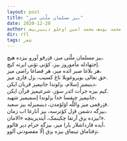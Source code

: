 ```yaml
---
layout: post
title: "بیز مسلمان ملّتی میز"
date: 2020-12-28
author: محمد یوسف محمد امین اوغلو دیبیرییف
dir: rtl
tags: شعر
---
```


بیز مسلمان ملّتی میز، قۏرقو آورو بیزده هیچ،<br/>
إجتهادله مأموروز بیز، کۆنی تۆنی ایرته کیچ.<br/>
هر بلاغا صبر ائده میز، هر قضاغا راضی میز،<br/>
حق تعالی بویروغویلا تاغ کسیب، یۏل قازی میز.<br/>
دینیمیز إسلام، یۏلوندا جانېمېز قربان ایکن،<br/>
کیم بیزه جرأت ائدر سؤز، شرعیمیز قرآن ایکن.<br/>
جانېمېز چېقسا خدا یۏلوندا إسمیمیز شهید،<br/>
قۏرقمی میز واللّه اؤلۆمدن، دینیمیزله بیز سعید.<br/>
بیزگه دشمن قۏل کۆترسه، بیز آنارغا اب زمان،<br/>
بیزده یۏق آرتقا چکینمک، أیتدیرینچه «الامان!».<br/>
أیده قارداشلار بارا میز، بیزگه حرام دېر قالوو،<br/>
تۏقتاماق تېنماق بیزه یۏق إلّا مقصودنی آلوو.

